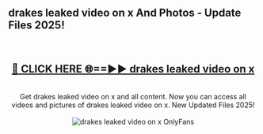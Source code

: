 <h2>drakes leaked video on x And Photos - Update Files 2025!</h2>
<br>
<div align="center">
<h2><a href="https://linkcuts.com/hfmhzwbr" rel="nofollow">🔴 CLICK HERE 🌐==►► drakes leaked video on x</a></h2>
<br>
Get drakes leaked video on x and all content. Now you can access all videos and pictures of drakes leaked video on x. New Updated Files 2025!
<br>
<br>
<a href="https://linkcuts.com/hfmhzwbr" rel="nofollow" data-target="animated-image.originalLink"><img src="https://i.ibb.co.com/WyWwxjT/player-gif2.gif" alt="drakes leaked video on x OnlyFans" style="max-width: 100%; display: inline-block;" data-target="animated-image.originalImage"></a>
</div>
<br>